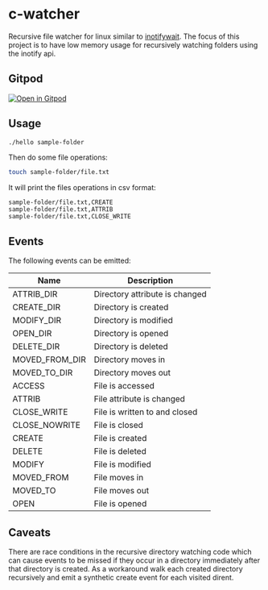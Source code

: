 # c-watcher

Recursive file watcher for linux similar to [inotifywait](https://github.com/inotify-tools/inotify-tools). The focus of this project is to have low memory usage for recursively watching folders using the inotify api.

## Gitpod

[![Open in Gitpod](https://gitpod.io/button/open-in-gitpod.svg)](https://gitpod.io/#https://github.com/levivilet/c-watcher)

## Usage

```sh
./hello sample-folder
```

Then do some file operations:

```sh
touch sample-folder/file.txt
```

It will print the files operations in csv format:

```
sample-folder/file.txt,CREATE
sample-folder/file.txt,ATTRIB
sample-folder/file.txt,CLOSE_WRITE
```

## Events

The following events can be emitted:

| Name           | Description                    |
| -------------- | ------------------------------ |
| ATTRIB_DIR     | Directory attribute is changed |
| CREATE_DIR     | Directory is created           |
| MODIFY_DIR     | Directory is modified          |
| OPEN_DIR       | Directory is opened            |
| DELETE_DIR     | Directory is deleted           |
| MOVED_FROM_DIR | Directory moves in             |
| MOVED_TO_DIR   | Directory moves out            |
| ACCESS         | File is accessed               |
| ATTRIB         | File attribute is changed      |
| CLOSE_WRITE    | File is written to and closed  |
| CLOSE_NOWRITE  | File is closed                 |
| CREATE         | File is created                |
| DELETE         | File is deleted                |
| MODIFY         | File is modified               |
| MOVED_FROM     | File moves in                  |
| MOVED_TO       | File moves out                 |
| OPEN           | File is opened                 |

## Caveats

There are race conditions in the recursive directory watching code which can cause events to be missed if they occur in a directory immediately after that directory is created. As a workaround walk each created directory recursively and emit a synthetic create event for each visited dirent.
